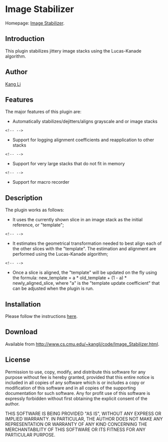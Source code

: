 # Image Stabilizer

Homepage: [Image
Stabilizer](http://www.cs.cmu.edu/~kangli/code/Image_Stabilizer.html).

## Introduction

This plugin stabilizes jittery image stacks using the Lucas-Kanade
algorithm.

## Author

[Kang Li](http://www.cs.cmu.edu/~kangli/)

## Features

The major features of this plugin are:

-   Automatically stabilizes/dejitters/aligns grayscale and or image
    stacks

```{=html}
<!-- -->
```
-   Support for logging alignment coefficients and reapplication to
    other stacks

```{=html}
<!-- -->
```
-   Support for very large stacks that do not fit in memory

```{=html}
<!-- -->
```
-   Support for macro recorder

## Description

The plugin works as follows:

-   It uses the currently shown slice in an image stack as the initial
    reference, or \"template\";

```{=html}
<!-- -->
```
-   It estimates the geometrical transformation needed to best align
    each of the other slices with the \"template\". The estimation and
    alignment are performed using the Lucas-Kanade algorithm;

```{=html}
<!-- -->
```
-   Once a slice is aligned, the \"template\" will be updated on the fly
    using the formula: new_template = a \* old_template + (1 - a) \*
    newly_aligned_slice, where \"a\" is the \"template update
    coefficient\" that can be adjusted when the plugin is run.

## Installation

Please follow the instructions
[here](http://www.cs.cmu.edu/~kangli/code/Image_Stabilizer.html).

## Download

Available from
<http://www.cs.cmu.edu/~kangli/code/Image_Stabilizer.html>.

## License

Permission to use, copy, modify, and distribute this software for any
purpose without fee is hereby granted, provided that this entire notice
is included in all copies of any software which is or includes a copy or
modification of this software and in all copies of the supporting
documentation for such software. Any for profit use of this software is
expressly forbidden without first obtaining the explicit consent of the
author.

THIS SOFTWARE IS BEING PROVIDED \"AS IS\", WITHOUT ANY EXPRESS OR
IMPLIED WARRANTY. IN PARTICULAR, THE AUTHOR DOES NOT MAKE ANY
REPRESENTATION OR WARRANTY OF ANY KIND CONCERNING THE MERCHANTABILITY OF
THIS SOFTWARE OR ITS FITNESS FOR ANY PARTICULAR PURPOSE.
